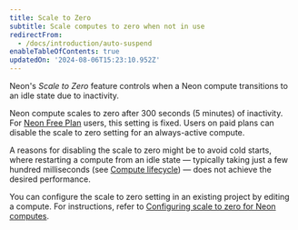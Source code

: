 ```yaml
---
title: Scale to Zero
subtitle: Scale computes to zero when not in use
redirectFrom:
  - /docs/introduction/auto-suspend
enableTableOfContents: true
updatedOn: '2024-08-06T15:23:10.952Z'
---
```


Neon's _Scale to Zero_ feature controls when a Neon compute transitions to an idle state due to inactivity.

Neon compute scales to zero after 300 seconds (5 minutes) of inactivity. For [Neon Free Plan](/docs/introduction/plans#free-plan) users, this setting is fixed. Users on paid plans can disable the scale to zero setting for an always-active compute.

A reasons for disabling the scale to zero might be to avoid cold starts, where restarting a compute from an idle state — typically taking just a few hundred milliseconds (see [Compute lifecycle](/docs/introduction/compute-lifecycle)) — does not achieve the desired performance.

You can configure the scale to zero setting in an existing project by editing a compute. For instructions, refer to [Configuring scale to zero for Neon computes](/docs/guides/scale-to-zero-guide).
